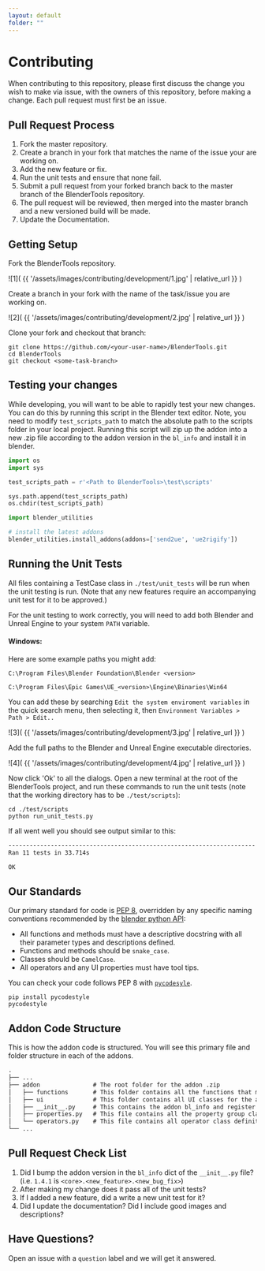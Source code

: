 ```yaml
---
layout: default
folder: ""
---
```


# Contributing
When contributing to this repository, please first discuss the change you wish to make via issue,
with the owners of this repository, before making a change. Each pull request must first be an issue.

## Pull Request Process
1. Fork the master repository.
2. Create a branch in your fork that matches the name of the issue your are working on.
3. Add the new feature or fix.
4. Run the unit tests and ensure that none fail.
5. Submit a pull request from your forked branch back to the master branch of the BlenderTools repository.
6. The pull request will be reviewed, then merged into the master branch and a new versioned build will be made.
7. Update the Documentation.


## Getting Setup
Fork the BlenderTools repository.

![1]( {{ '/assets/images/contributing/development/1.jpg' | relative_url }} )

Create a branch in your fork with the name of the task/issue you are working on.

![2]( {{ '/assets/images/contributing/development/2.jpg' | relative_url }} )

Clone your fork and checkout that branch:

    git clone https://github.com/<your-user-name>/BlenderTools.git
    cd BlenderTools
    git checkout <some-task-branch>

## Testing your changes
While developing, you will want to be able to rapidly test your new changes. You can do this by running this script in the Blender text editor.
Note, you need to modify `test_scripts_path` to match the absolute path to the scripts folder in your local project. Running this script will zip
up the addon into a new .zip file according to the addon version in the `bl_info` and install it in blender.

```python
import os
import sys

test_scripts_path = r'<Path to BlenderTools>\test\scripts'

sys.path.append(test_scripts_path)
os.chdir(test_scripts_path)

import blender_utilities

# install the latest addons
blender_utilities.install_addons(addons=['send2ue', 'ue2rigify'])
```

## Running the Unit Tests
All files containing a TestCase class in `./test/unit_tests` will be run when the unit testing is run. (Note that any new features require an accompanying unit test for it to be approved.)

For the unit testing to work correctly, you will need to add both Blender and Unreal Engine to your system `PATH` variable. 

#### Windows:
Here are some example paths you might add:

`C:\Program Files\Blender Foundation\Blender <version>`

`C:\Program Files\Epic Games\UE_<version>\Engine\Binaries\Win64` 

You can add these by searching `Edit the system enviroment variables` in the quick search menu, then selecting it, then  `Environment Variables > Path > Edit..`

![3]( {{ '/assets/images/contributing/development/3.jpg' | relative_url }} )

Add the full paths to the Blender and Unreal Engine executable directories.

![4]( {{ '/assets/images/contributing/development/4.jpg' | relative_url }} )

Now click 'Ok' to all the dialogs. Open a new terminal at the root of the BlenderTools project, and run these commands to run the unit tests (note that the working directory has to be `./test/scripts`):

    cd ./test/scripts
    python run_unit_tests.py

If all went well you should see output similar to this:

```txt    
----------------------------------------------------------------------
Ran 11 tests in 33.714s

OK
```

## Our Standards
Our primary standard for code is [PEP 8](https://www.python.org/dev/peps/pep-0008/), overridden by any specific naming conventions recommended by the [blender python API](https://docs.blender.org/api/current/index.html):

* All functions and methods must have a descriptive docstring with all their parameter types and descriptions defined.
* Functions and methods should be `snake_case`.
* Classes should be `CamelCase`.
* All operators and any UI properties must have tool tips.

You can check your code follows PEP 8 with [`pycodesyle`](https://pycodestyle.pycqa.org/en/latest/).

    pip install pycodestyle
    pycodestyle

## Addon Code Structure

This is how the addon code is structured. You will see this primary file and folder structure in each of the addons.


```txt
.
├── ...
├── addon               # The root folder for the addon .zip
│   ├── functions       # This folder contains all the functions that make up the addon core logic.
│   ├── ui              # This folder contains all UI classes for the addon.
│   ├── __init__.py     # This contains the addon bl_info and register and unregister calls for all property groups, operators, and app handlers.
│   ├── properties.py   # This file contains all the property group class definitions for the addon. All Addon properties should live in here.
│   └── operators.py    # This file contains all operator class definitions. This serves as the entry point to all logic that lives in the functions module.
└── ...
```


## Pull Request Check List
1. Did I bump the addon version in the `bl_info` dict of the `__init__.py` file? (i.e. `1.4.1` is `<core>.<new_feature>.<new_bug_fix>`)
2. After making my change does it pass all of the unit tests?
3. If I added a new feature, did a write a new unit test for it?
4. Did I update the documentation? Did I include good images and descriptions?


## Have Questions?

Open an issue with a `question` label and we will get it answered.
